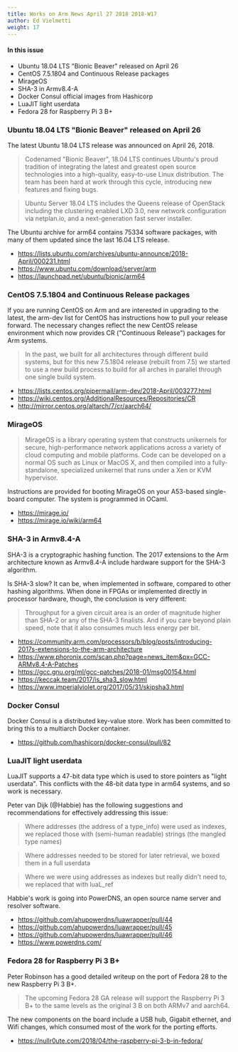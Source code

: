 ```yaml
---
title: Works on Arm News April 27 2018 2018-W17
author: Ed Vielmetti
weight: 17
---
```

#### In this issue

* Ubuntu 18.04 LTS "Bionic Beaver" released on April 26
* CentOS 7.5.1804 and Continuous Release packages
* MirageOS
* SHA-3 in Armv8.4-A
* Docker Consul official images from Hashicorp
* LuaJIT light userdata
* Fedora 28 for Raspberry Pi 3 B+

### Ubuntu 18.04 LTS "Bionic Beaver" released on April 26

The latest Ubuntu 18.04 LTS release was announced on April 26, 2018.

> Codenamed "Bionic Beaver", 18.04 LTS continues Ubuntu's proud tradition
of integrating the latest and greatest open source technologies into a
high-quality, easy-to-use Linux distribution. The team has been hard at
work through this cycle, introducing new features and fixing bugs.

> Ubuntu Server 18.04 LTS includes the Queens release of OpenStack
including the clustering enabled LXD 3.0, new network configuration via
netplan.io, and a next-generation fast server installer. 

The Ubuntu archive for arm64 contains 75334 software packages, with
many of them updated since the last 16.04 LTS release.

* https://lists.ubuntu.com/archives/ubuntu-announce/2018-April/000231.html
* https://www.ubuntu.com/download/server/arm
* https://launchpad.net/ubuntu/bionic/arm64

### CentOS 7.5.1804 and Continuous Release packages

If you are running CentOS on Arm and are interested in upgrading to
the latest, the arm-dev list for CentOS has instructions how to pull
your release forward. The necessary changes reflect the new
CentOS release environment which now provides CR ("Continuous Release")
packages for Arm systems.

> In the past, we built for all architectures through different build
systems, but for this new 7.5.1804 release (rebuilt from 7.5) we started
to use a new build process to build for all arches in parallel through
one single build system.

* https://lists.centos.org/pipermail/arm-dev/2018-April/003277.html
* https://wiki.centos.org/AdditionalResources/Repositories/CR
* http://mirror.centos.org/altarch/7/cr/aarch64/

### MirageOS

> MirageOS is a library operating system that constructs unikernels
for secure, high-performance network applications across a variety
of cloud computing and mobile platforms. Code can be developed on
a normal OS such as Linux or MacOS X, and then compiled into a
fully-standalone, specialized unikernel that runs under a Xen or
KVM hypervisor.

Instructions are provided for booting MirageOS on your A53-based
single-board computer. The system is programmed in OCaml.

* https://mirage.io/
* https://mirage.io/wiki/arm64

### SHA-3 in Armv8.4-A

SHA-3 is a cryptographic hashing function. The 2017 extensions to
the Arm architecture known as Armv8.4-A include hardware support
for the SHA-3 algorithm.

Is SHA-3 slow? It can be, when implemented in software, compared
to other hashing algorithms. When done in FPGAs or implemented
directly in processor hardware, though, the conclusion is very
different:

> Throughput for a given circuit area is an order of magnitude
higher than SHA-2 or any of the SHA-3 finalists. And if you care
beyond plain speed, note that it also consumes much less energy per
bit.

* https://community.arm.com/processors/b/blog/posts/introducing-2017s-extensions-to-the-arm-architecture
* https://www.phoronix.com/scan.php?page=news_item&px=GCC-ARMv8.4-A-Patches
* https://gcc.gnu.org/ml/gcc-patches/2018-01/msg00154.html
* https://keccak.team/2017/is_sha3_slow.html
* https://www.imperialviolet.org/2017/05/31/skipsha3.html

### Docker Consul

Docker Consul is a distributed key-value store. Work has been
committed to bring this to a multiarch Docker container.

* https://github.com/hashicorp/docker-consul/pull/82

### LuaJIT light userdata

LuaJIT supports a 47-bit data type which is used to store
pointers as "light userdata". This conflicts with the 48-bit
data type in arm64 systems, and so work is necessary.

Peter van Dijk (@Habbie) has the following suggestions
and recommendations for effectively addressing this issue:

> Where addresses (the address of a type_info) were used as indexes,
we replaced those with (semi-human readable) strings (the mangled
type names) 

> Where addresses needed to be stored for later retrieval, we boxed
them in a full userdata 

> Where we were using addresses as indexes but really didn't need to,
we replaced that with luaL_ref

Habbie's work is going into PowerDNS, an open source name
server and resolver software.

* https://github.com/ahupowerdns/luawrapper/pull/44
* https://github.com/ahupowerdns/luawrapper/pull/45
* https://github.com/ahupowerdns/luawrapper/pull/46
* https://www.powerdns.com/

### Fedora 28 for Raspberry Pi 3 B+

Peter Robinson has a good detailed writeup on the port of Fedora 28
to the new Raspberry Pi 3 B+.

> The upcoming Fedora 28 GA release will support the Raspberry Pi
3 B+ to the same levels as the original 3 B on both ARMv7 and
aarch64.

The new components on the board include a USB hub, Gigabit ethernet,
and Wifi changes, which consumed most of the work for the porting efforts.

* https://nullr0ute.com/2018/04/the-raspberry-pi-3-b-in-fedora/

